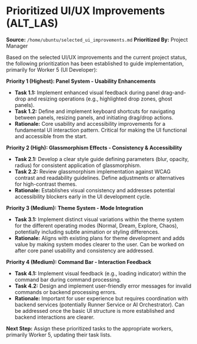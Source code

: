 # Prioritized UI/UX Improvements (ALT_LAS)

**Source:** `/home/ubuntu/selected_ui_improvements.md`
**Prioritized By:** Project Manager

Based on the selected UI/UX improvements and the current project status, the following prioritization has been established to guide implementation, primarily for Worker 5 (UI Developer):

**Priority 1 (Highest): Panel System - Usability Enhancements**
*   **Task 1.1:** Implement enhanced visual feedback during panel drag-and-drop and resizing operations (e.g., highlighted drop zones, ghost panels).
*   **Task 1.2:** Define and implement keyboard shortcuts for navigating between panels, resizing panels, and initiating drag/drop actions.
*   **Rationale:** Core usability and accessibility improvements for a fundamental UI interaction pattern. Critical for making the UI functional and accessible from the start.

**Priority 2 (High): Glassmorphism Effects - Consistency & Accessibility**
*   **Task 2.1:** Develop a clear style guide defining parameters (blur, opacity, radius) for consistent application of glassmorphism.
*   **Task 2.2:** Review glassmorphism implementation against WCAG contrast and readability guidelines. Define adjustments or alternatives for high-contrast themes.
*   **Rationale:** Establishes visual consistency and addresses potential accessibility blockers early in the UI development cycle.

**Priority 3 (Medium): Theme System - Mode Integration**
*   **Task 3.1:** Implement distinct visual variations within the theme system for the different operating modes (Normal, Dream, Explore, Chaos), potentially including subtle animation or styling differences.
*   **Rationale:** Aligns with existing plans for theme development and adds value by making system modes clearer to the user. Can be worked on after core panel usability and consistency are addressed.

**Priority 4 (Medium): Command Bar - Interaction Feedback**
*   **Task 4.1:** Implement visual feedback (e.g., loading indicator) within the command bar during command processing.
*   **Task 4.2:** Design and implement user-friendly error messages for invalid commands or backend processing errors.
*   **Rationale:** Important for user experience but requires coordination with backend services (potentially Runner Service or AI Orchestrator). Can be addressed once the basic UI structure is more established and backend interactions are clearer.

**Next Step:** Assign these prioritized tasks to the appropriate workers, primarily Worker 5, updating their task lists.
